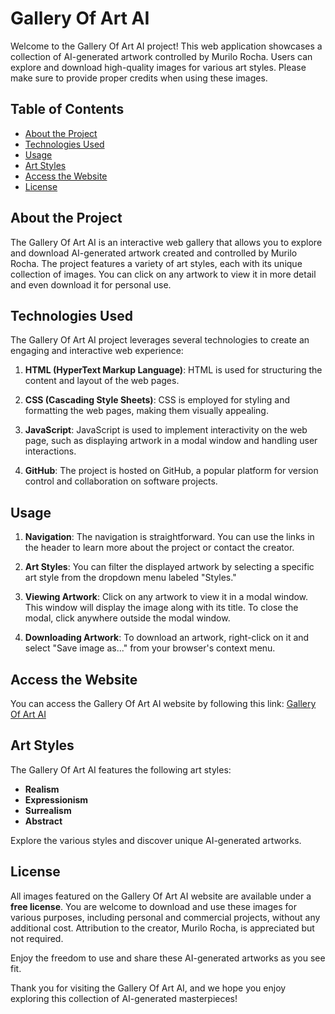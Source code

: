 # Gallery Of Art AI

Welcome to the Gallery Of Art AI project! This web application showcases a collection of AI-generated artwork controlled by Murilo Rocha. Users can explore and download high-quality images for various art styles. Please make sure to provide proper credits when using these images.

## Table of Contents

- [About the Project](#about-the-project)
- [Technologies Used](#technologies-used)
- [Usage](#usage)
- [Art Styles](#art-styles)
- [Access the Website](#access-the-website)
- [License](#license)

## About the Project

The Gallery Of Art AI is an interactive web gallery that allows you to explore and download AI-generated artwork created and controlled by Murilo Rocha. The project features a variety of art styles, each with its unique collection of images. You can click on any artwork to view it in more detail and even download it for personal use.

## Technologies Used

The Gallery Of Art AI project leverages several technologies to create an engaging and interactive web experience:

1. **HTML (HyperText Markup Language)**: HTML is used for structuring the content and layout of the web pages.

2. **CSS (Cascading Style Sheets)**: CSS is employed for styling and formatting the web pages, making them visually appealing.

3. **JavaScript**: JavaScript is used to implement interactivity on the web page, such as displaying artwork in a modal window and handling user interactions.

4. **GitHub**: The project is hosted on GitHub, a popular platform for version control and collaboration on software projects.

## Usage

1. **Navigation**: The navigation is straightforward. You can use the links in the header to learn more about the project or contact the creator.

2. **Art Styles**: You can filter the displayed artwork by selecting a specific art style from the dropdown menu labeled "Styles."

3. **Viewing Artwork**: Click on any artwork to view it in a modal window. This window will display the image along with its title. To close the modal, click anywhere outside the modal window.

4. **Downloading Artwork**: To download an artwork, right-click on it and select "Save image as..." from your browser's context menu.

## Access the Website

You can access the Gallery Of Art AI website by following this link: [Gallery Of Art AI](https://th3-rocha.github.io/GaleryOfArtAI-Page/)

## Art Styles

The Gallery Of Art AI features the following art styles:

- **Realism**
- **Expressionism**
- **Surrealism**
- **Abstract**

Explore the various styles and discover unique AI-generated artworks.

## License

All images featured on the Gallery Of Art AI website are available under a **free license**. You are welcome to download and use these images for various purposes, including personal and commercial projects, without any additional cost. Attribution to the creator, Murilo Rocha, is appreciated but not required.

Enjoy the freedom to use and share these AI-generated artworks as you see fit.

Thank you for visiting the Gallery Of Art AI, and we hope you enjoy exploring this collection of AI-generated masterpieces!

